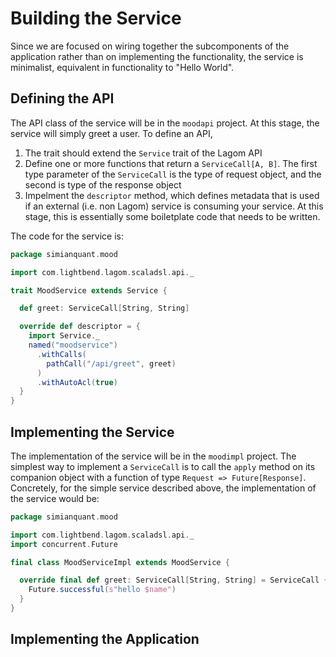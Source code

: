 Building the Service
===

Since we are focused on wiring together the subcomponents of the application rather than on implementing the functionality, the service is minimalist, equivalent in functionality to "Hello World". 

## Defining the API

The API class of the service will be in the `moodapi` project. At this stage, the service will simply greet a user. To define an API,

1. The trait should extend the `Service` trait of the Lagom API
1. Define one or more functions that return a `ServiceCall[A, B]`. The first type parameter of the `ServiceCall` is the type of request object, and the second is type of the response object
1. Impelment the `descriptor` method, which defines metadata that is used if an external (i.e. non Lagom) service is consuming your service. At this stage, this is essentially some boiletplate code that needs to be written. 

The code for the service is:

```scala
package simianquant.mood

import com.lightbend.lagom.scaladsl.api._

trait MoodService extends Service {

  def greet: ServiceCall[String, String]

  override def descriptor = {
    import Service._
    named("moodservice")
      .withCalls(
        pathCall("/api/greet", greet)
      )
      .withAutoAcl(true)
  }
}
```

## Implementing the Service

The implementation of the service will be in the `moodimpl` project. The simplest way to implement a `ServiceCall` is to call the `apply` method on its companion object with a function of type `Request => Future[Response]`. Concretely, for the simple service described above, the implementation of the service would be: 

```scala
package simianquant.mood

import com.lightbend.lagom.scaladsl.api._
import concurrent.Future

final class MoodServiceImpl extends MoodService {

  override final def greet: ServiceCall[String, String] = ServiceCall {name =>
    Future.successful(s"hello $name")
  }
}
```

## Implementing the Application

